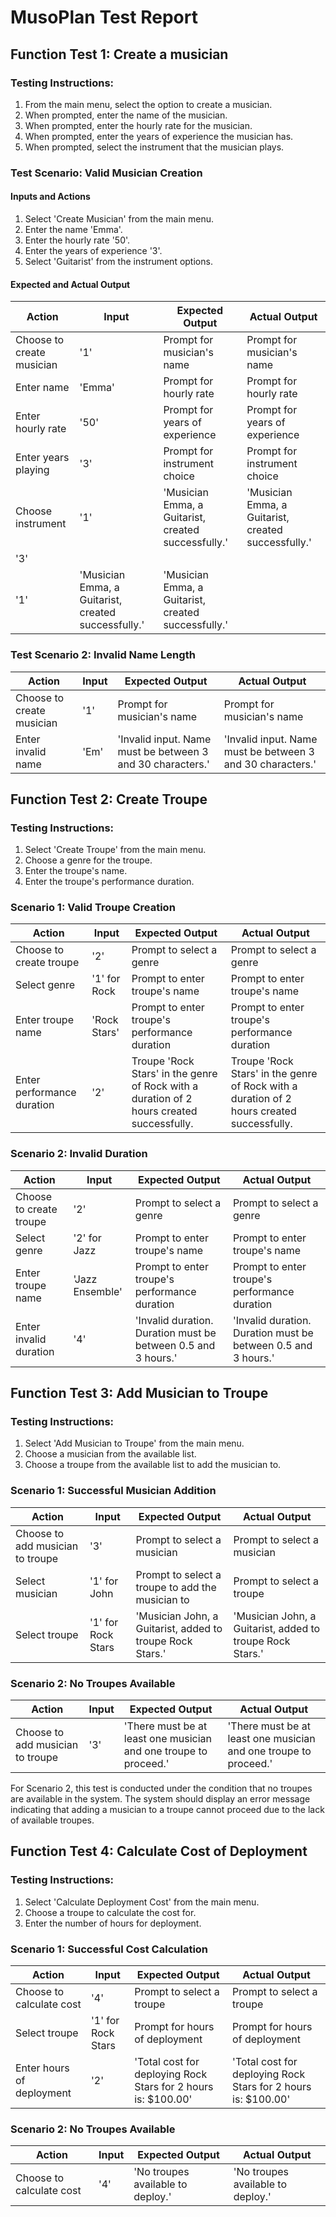 # MusoPlan Test Report

## Function  Test 1: Create a musician

### Testing Instructions:
1. From the main menu, select the option to create a musician.
2. When prompted, enter the name of the musician.
3. When prompted, enter the hourly rate for the musician.
4. When prompted, enter the years of experience the musician has.
5. When prompted, select the instrument that the musician plays.

### Test Scenario: Valid Musician Creation

#### Inputs and Actions

1. Select 'Create Musician' from the main menu.
2. Enter the name 'Emma'.
3. Enter the hourly rate '50'.
4. Enter the years of experience '3'.
5. Select 'Guitarist' from the instrument options.

#### Expected and Actual Output

| Action                    | Input                                               | Expected Output                                     | Actual Output                                       |
|---------------------------|-----------------------------------------------------|-----------------------------------------------------|-----------------------------------------------------|
| Choose to create musician | '1'                                                 | Prompt for musician's name                          | Prompt for musician's name                          |
| Enter name                | 'Emma'                                              | Prompt for hourly rate                              | Prompt for hourly rate                              |
| Enter hourly rate         | '50'                                                | Prompt for years of experience                      | Prompt for years of experience                      |
| Enter years playing       | '3'                                                 | Prompt for instrument choice                        | Prompt for instrument choice                        |
| Choose instrument         | '1'                                                 | 'Musician Emma, a Guitarist, created successfully.' | 'Musician Emma, a Guitarist, created successfully.' |     
| '3'                       |                                                     |                                                     |                                                     |
| '1'                       | 'Musician Emma, a Guitarist, created successfully.' | 'Musician Emma, a Guitarist, created successfully.' |                                                     |

### Test Scenario 2: Invalid Name Length

| Action                    | Input | Expected Output                                            | Actual Output                                              |
|---------------------------|-------|------------------------------------------------------------|------------------------------------------------------------|
| Choose to create musician | '1'   | Prompt for musician's name                                 | Prompt for musician's name                                 |
| Enter invalid name        | 'Em'  | 'Invalid input. Name must be between 3 and 30 characters.' | 'Invalid input. Name must be between 3 and 30 characters.' |


## Function  Test 2: Create Troupe

### Testing Instructions:
1. Select 'Create Troupe' from the main menu.
2. Choose a genre for the troupe.
3. Enter the troupe's name.
4. Enter the troupe's performance duration.

### Scenario 1: Valid Troupe Creation

Action                      | Input          | Expected Output                                                                            | Actual Output
----------------------------|----------------|--------------------------------------------------------------------------------------------|----------------
Choose to create troupe     | '2'            | Prompt to select a genre                                                                   | Prompt to select a genre
Select genre                | '1' for Rock   | Prompt to enter troupe's name                                                              | Prompt to enter troupe's name
Enter troupe name           | 'Rock Stars'   | Prompt to enter troupe's performance duration                                              | Prompt to enter troupe's performance duration
Enter performance duration  | '2'            | Troupe 'Rock Stars' in the genre of Rock with a duration of 2 hours created successfully.  | Troupe 'Rock Stars' in the genre of Rock with a duration of 2 hours created successfully.

### Scenario 2: Invalid Duration

Action                      | Input          | Expected Output                                               | Actual Output
----------------------------|----------------|---------------------------------------------------------------|----------------
Choose to create troupe     | '2'            | Prompt to select a genre                                      | Prompt to select a genre
Select genre                | '2' for Jazz   | Prompt to enter troupe's name                                 | Prompt to enter troupe's name
Enter troupe name           | 'Jazz Ensemble'| Prompt to enter troupe's performance duration                 | Prompt to enter troupe's performance duration
Enter invalid duration      | '4'            | 'Invalid duration. Duration must be between 0.5 and 3 hours.' | 'Invalid duration. Duration must be between 0.5 and 3 hours.'

## Function  Test 3: Add Musician to Troupe

### Testing Instructions:
1. Select 'Add Musician to Troupe' from the main menu.
2. Choose a musician from the available list.
3. Choose a troupe from the available list to add the musician to.

### Scenario 1: Successful Musician Addition

Action                         | Input        | Expected Output                                    | Actual Output
-------------------------------|--------------|----------------------------------------------------|----------------
Choose to add musician to troupe | '3'          | Prompt to select a musician                        | Prompt to select a musician
Select musician               | '1' for John  | Prompt to select a troupe to add the musician to   | Prompt to select a troupe
Select troupe                 | '1' for Rock Stars | 'Musician John, a Guitarist, added to troupe Rock Stars.' | 'Musician John, a Guitarist, added to troupe Rock Stars.'

### Scenario 2: No Troupes Available

Action                         | Input        | Expected Output                                    | Actual Output
-------------------------------|--------------|----------------------------------------------------|----------------
Choose to add musician to troupe | '3'          | 'There must be at least one musician and one troupe to proceed.' | 'There must be at least one musician and one troupe to proceed.'

For Scenario 2, this test is conducted under the condition that no troupes are available in the system. The system should display an error message indicating that adding a musician to a troupe cannot proceed due to the lack of available troupes.

## Function Test 4: Calculate Cost of Deployment

### Testing Instructions:
1. Select 'Calculate Deployment Cost' from the main menu.
2. Choose a troupe to calculate the cost for.
3. Enter the number of hours for deployment.

### Scenario 1: Successful Cost Calculation

Action                         | Input            | Expected Output                                      | Actual Output
-------------------------------|------------------|------------------------------------------------------|----------------
Choose to calculate cost       | '4'              | Prompt to select a troupe                            | Prompt to select a troupe
Select troupe                  | '1' for Rock Stars | Prompt for hours of deployment                      | Prompt for hours of deployment
Enter hours of deployment      | '2'              | 'Total cost for deploying Rock Stars for 2 hours is: $100.00' | 'Total cost for deploying Rock Stars for 2 hours is: $100.00'

### Scenario 2: No Troupes Available

Action                         | Input            | Expected Output                                      | Actual Output
-------------------------------|------------------|------------------------------------------------------|----------------
Choose to calculate cost       | '4'              | 'No troupes available to deploy.'                    | 'No troupes available to deploy.'

